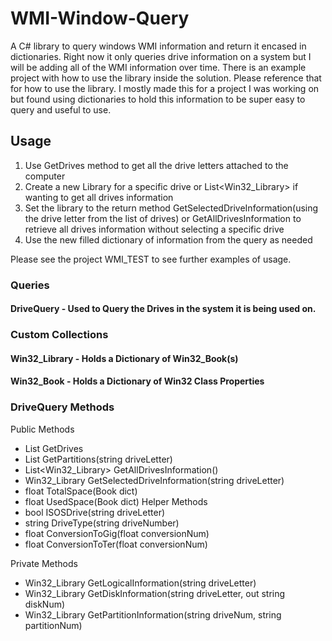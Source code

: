 # WMI-Window-Query
A C# library to query windows WMI information and return it encased in dictionaries. Right now it only queries drive information on a system but I will be adding all of the WMI information over time. There is an example project with how to use the library inside the solution. Please reference that for how to use the library. I mostly made this for a project I was working on but found using dictionaries to hold this information to be super easy to query and useful to use.

## Usage
1. Use GetDrives method to get all the drive letters attached to the computer
2. Create a new Library for a specific drive or List<Win32_Library> if wanting to get all drives information
3. Set the library to the return method GetSelectedDriveInformation(using the drive letter from the list of drives) or GetAllDrivesInformation to retrieve all drives information without selecting a specific drive
4. Use the new filled dictionary of information from the query as needed

Please see the project WMI_TEST to see further examples of usage.

### Queries

#### DriveQuery - Used to Query the Drives in the system it is being used on.


### Custom Collections
#### Win32_Library - Holds a Dictionary of Win32_Book(s)

#### Win32_Book - Holds a Dictionary of Win32 Class Properties


### DriveQuery Methods
Public Methods
- List<string> GetDrives
- List<string> GetPartitions(string driveLetter)
- List<Win32_Library> GetAllDrivesInformation()
- Win32_Library GetSelectedDriveInformation(string driveLetter)
- float TotalSpace(Book dict)
- float UsedSpace(Book dict)
Helper Methods
- bool ISOSDrive(string driveLetter)
- string DriveType(string driveNumber)
- float ConversionToGig(float conversionNum)
- float ConversionToTer(float conversionNum)

Private Methods
- Win32_Library GetLogicalInformation(string driveLetter)
- Win32_Library GetDiskInformation(string driveLetter, out string diskNum)
- Win32_Library GetPartitionInformation(string driveNum, string partitionNum)
